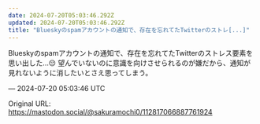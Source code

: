 ```yaml
---
date: 2024-07-20T05:03:46.292Z
updated: 2024-07-20T05:03:46.292Z
title: "Blueskyのspamアカウントの通知で、存在を忘れてたTwitterのストレ[...]"
---
```


<p>Blueskyのspamアカウントの通知で、存在を忘れてたTwitterのストレス要素を思い出した…😔 望んでいないのに意識を向けさせられるのが嫌だから、通知が見れないように消したいとさえ思ってしまう。</p>

&mdash; 2024-07-20 05:03:46 UTC

Original URL: https://mastodon.social/@sakuramochi0/112817066887761924
